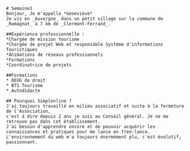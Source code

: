    # Semaine1
    Bonjour, Je m'appelle *Geneviève*
    Je vis en _Auvergne_ dans un petit village sur la commune de _Romagnat_ à 7 km de _Clermont-Ferrand_.
    
    ##Expérience professionnelle :
    *Chargée de mission tourisme
    *Chargée de projet Web et responsable Systéme d'informations Touristiques
    *Animations de réseaux professionnels
    *Formations
    *Coordinatrice de projets
    
    ##Formations
    * DEUG de droit
    * BTS Tourisme
    * Autodidacte
    
    ## Pourquoi Simplonline ?
    J'ai toujours travaillé en milieu associatif et suite à la fermeture de l'Association, 
    c'est à dire depuis 2 ans je suis au Conseil général. Je ne me retrouve pas dans cet établissement.
    J'ai besoin d'apprendre encore et de pouvoir acquérir les connaissances et pratiques pour me lance en free-lance.
    L'environnement du web m'a toujours énormément plu, c'est évolutif, passionnant.
    